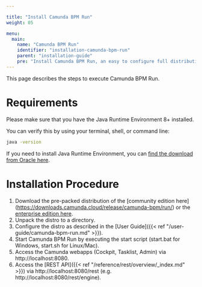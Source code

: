 ```yaml
---

title: "Install Camunda BPM Run"
weight: 05

menu:
  main:
    name: "Camunda BPM Run"
    identifier: "installation-camunda-bpm-run"
    parent: "installation-guide"
    pre: "Install Camunda BPM Run, an easy to configure full distribution of the Camunda BPM platform. No Java knowledge necessary."
---
```


This page describes the steps to execute Camunda BPM Run.

# Requirements
Please make sure that you have the Java Runtime Environment 8+ installed.

You can verify this by using your terminal, shell, or command line:

```sh
java -version
```
If you need to install Java Runtime Environment, you can [find the download from Oracle here](https://www.oracle.com/java/technologies/javase-downloads.html).

# Installation Procedure
1. Download the pre-packed distribution of the [community edition here] (https://downloads.camunda.cloud/release/camunda-bpm/run/) or the [enterprise edition here](https://downloads.camunda.cloud/enterprise-release/camunda-bpm/run/).
1. Unpack the distro to a directory.
1. Configure the distro as described in the [User Guide]({{< ref "/user-guide/camunda-bpm-run.md" >}}).
1. Start Camunda BPM Run by executing the start script (start.bat for Windows, start.sh for Linux/Mac).
1. Access the Camunda webapps (Cockpit, Tasklist, Admin) via http://localhost:8080.
1. Access the [REST API]({{< ref "/reference/rest/overview/_index.md" >}}) via http://localhost:8080/rest (e.g. http://localhost:8080/rest/engine).
